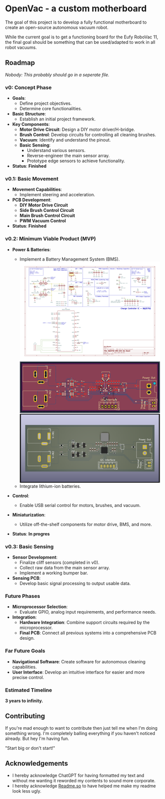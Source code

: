 
# OpenVac - a custom motherboard

The goal of this project is to develop a fully functional motherboard to create an open-source autonomous vacuum robot.

 While the current goal is to get a functioning board for the Eufy RoboVac 11, the final goal should be something that can be used/adapted to work in all robot vacuums.

 


## Roadmap
*Nobody: This probably should go in a seperate file.*
### v0: Concept Phase
- **Goals**:
  - Define project objectives.
  - Determine core functionalities.
- **Basic Structure**:
  - Establish an initial project framework.
- **Key Components**:
  - **Motor Drive Circuit**: Design a DIY motor driver/H-bridge.
  - **Brush Control**: Develop circuits for controlling all cleaning brushes.
  - **Vacuum**: Identify and understand the pinout.
  - **Basic Sensing**: 
    - Understand various sensors.
    - Reverse-engineer the main sensor array.
    - Prototype edge sensors to achieve functionality.
- **Status**: **Finished**

### v0.1: Basic Movement
- **Movement Capabilities**:
  - Implement steering and acceleration.
- **PCB Development**:
  - **DIY Motor Drive Circuit**
  - **Side Brush Control Circuit**
  - **Main Brush Control Circuit**
  - **PWM Vacuum Control**
- **Status**: **Finished**

### v0.2: Minimum Viable Product (MVP)
- **Power & Batteries**:
  - Implement a Battery Management System (BMS).
	![BMS Schematic](https://github.com/snaeker58/openVac/blob/main/Images/bms-schematic.png)
	![BMS Schematic](https://github.com/snaeker58/openVac/blob/main/Images/bms-board.png)
	![BMS Schematic](https://github.com/snaeker58/openVac/blob/main/Images/bms-3d-front.png)
  - Integrate lithium-ion batteries.

- **Control**:
  - Enable USB serial control for motors, brushes, and vacuum.
- **Miniaturization**:
  - Utilize off-the-shelf components for motor drive, BMS, and more.
- **Status**: **In progres**

### v0.3: Basic Sensing
- **Sensor Development**:
  - Finalize cliff sensors (completed in v0).
  - Collect raw data from the main sensor array.
  - Implement a working bumper bar.
- **Sensing PCB**:
  - Develop basic signal processing to output usable data.

### Future Phases
- **Microprocessor Selection**:
  - Evaluate GPIO, analog input requirements, and performance needs.
- **Integration**:
  - **Hardware Integration**: Combine support circuits required by the microprocessor.
  - **Final PCB**: Connect all previous systems into a comprehensive PCB design.

### Far Future Goals
- **Navigational Software**: Create software for autonomous cleaning capabilities.
- **User Interface**: Develop an intuitive interface for easier and more precise control.

### Estimated Timeline
**3 years to infinity.**

## Contributing

If you're  mad enough to want to contribute then just tell me when I'm doing something wrong. I'm completely balling everything if you haven't noticed already. But hey I'm having fun.

"Start big or don't start!"


## Acknowledgements

 - I hereby acknowledge ChatGPT for having formatted my text and without me wanting it reworded my contents to sound more corporate.
 - I hereby acknowledge [Readme.so](https://readme.so) to have helped me make my readme look less ugly.
